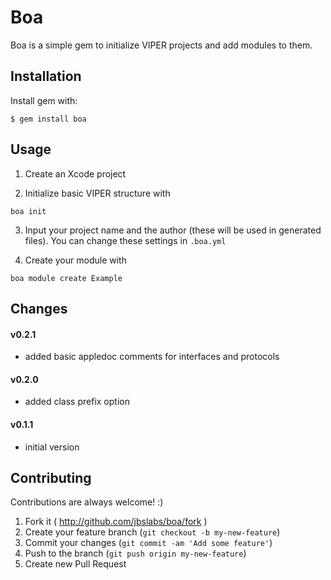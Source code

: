 # Boa

Boa is a simple gem to initialize VIPER projects and add modules to them.

## Installation

Install gem with:

    $ gem install boa

## Usage

1. Create an Xcode project

2. Initialize basic VIPER structure with

```
boa init
```

3. Input your project name and the author (these will be used in generated files). You can change these settings in `.boa.yml`

4. Create your module with

```
boa module create Example
```

## Changes

#### v0.2.1
  * added basic appledoc comments for interfaces and protocols

#### v0.2.0
  * added class prefix option

#### v0.1.1
  * initial version

## Contributing

Contributions are always welcome! :)

1. Fork it ( http://github.com/jbslabs/boa/fork )
2. Create your feature branch (`git checkout -b my-new-feature`)
3. Commit your changes (`git commit -am 'Add some feature'`)
4. Push to the branch (`git push origin my-new-feature`)
5. Create new Pull Request
